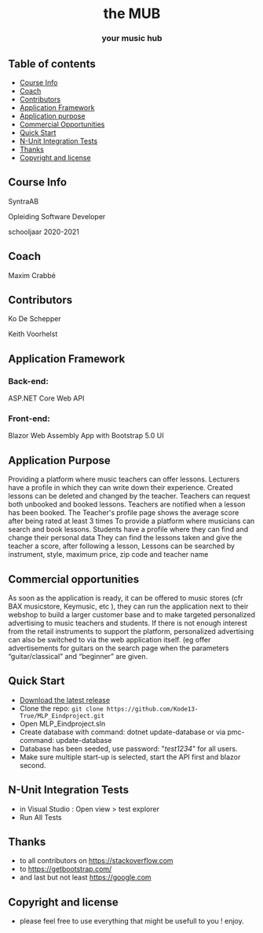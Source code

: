<h1 align="center">
 the MUB
</h1>
<h3 align="center">your music hub</h3>

## Table of contents

- [Course Info](#course-info)
- [Coach](#coach)
- [Contributors](#contributors)
- [Application Framework](#application-framework)
- [Application purpose](#application-purpose)
- [Commercial Opportunities](#commercial-opportunities)
- [Quick Start](#quick-start)
- [N-Unit Integration Tests](#N-Unit-Integration-Tests)
- [Thanks](#thanks)
- [Copyright and license](#copyright-and-license)

## Course Info
<p>SyntraAB</p>
<p>Opleiding Software Developer</p>
<p>schooljaar 2020-2021</p>

## Coach
<p>Maxim Crabbé</p>

## Contributors
<p>Ko De Schepper</p>
<p>Keith Voorhelst</p>

## Application Framework
<h3>Back-end:</h3>
<p>ASP.NET Core Web API</p>
<h3>Front-end:</h3>
<p>Blazor Web Assembly App with Bootstrap 5.0 UI</p>

## Application Purpose
<p>Providing a platform where music teachers can offer lessons.
Lecturers have a profile in which they can write down their experience.
Created lessons can be deleted and changed by the teacher.
Teachers can request both unbooked and booked lessons.
Teachers are notified when a lesson has been booked.
The Teacher's profile page shows the average score after being rated at least 3 times
To provide a platform where musicians can search and book lessons.
Students have a profile where they can find and change their personal data
They can find the lessons taken and give the teacher a score, after following a lesson,
Lessons can be searched by instrument, style, maximum price, zip code and teacher name</p>
  
  
## Commercial opportunities
<p>As soon as the application is ready, it can be offered to music stores (cfr BAX musicstore, Keymusic, etc ), 
they can run the application next to their webshop to build a larger customer base and to make targeted personalized advertising to music teachers and students. 
If there is not enough interest from the retail instruments to support the platform, personalized advertising can also be switched to via the web application itself. (eg offer advertisements for guitars on the search page when the parameters “guitar/classical” and “beginner” are given.</p>


## Quick Start
- [Download the latest release](https://github.com/Kode13-True/MLP_Eindproject.zip)
- Clone the repo: `git clone https://github.com/Kode13-True/MLP_Eindproject.git`
- Open MLP_Eindproject.sln
- Create database with command: dotnet update-database or via pmc-command: update-database
- Database has been seeded, use password: "<i>test1234</i>" for all users.
- Make sure multiple start-up is selected, start the API first and blazor second.

## N-Unit Integration Tests
- in Visual Studio : Open view > test explorer
- Run All Tests 

## Thanks
- to all contributors on https://stackoverflow.com
- to https://getbootstrap.com/
- and last but not least https://google.com

## Copyright and license
- please feel free to use everything that might be usefull to you ! enjoy.


